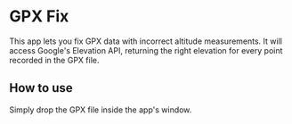 # GPX Fix

This app lets you fix GPX data with incorrect altitude measurements. It will access Google's Elevation API, returning
 the right elevation for every point recorded in the GPX file.
 
## How to use

Simply drop the GPX file inside the app's window.
